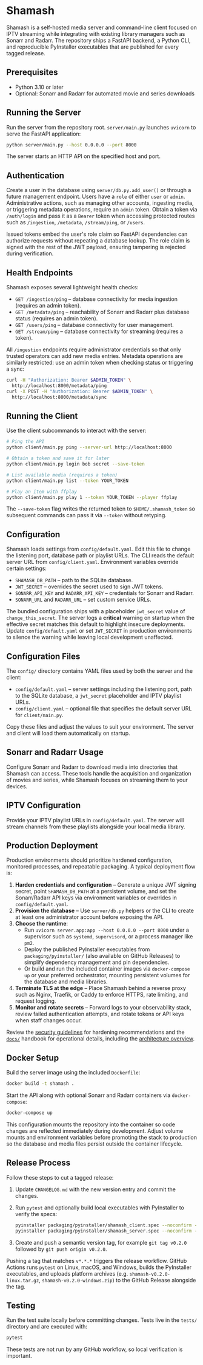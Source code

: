 # Shamash

Shamash is a self-hosted media server and command-line client focused on IPTV streaming while integrating with existing library managers such as Sonarr and Radarr. The repository ships a FastAPI backend, a Python CLI, and reproducible PyInstaller executables that are published for every tagged release.

## Prerequisites

- Python 3.10 or later
- Optional: Sonarr and Radarr for automated movie and series downloads

## Running the Server

Run the server from the repository root. `server/main.py` launches `uvicorn` to
serve the FastAPI application:

```bash
python server/main.py --host 0.0.0.0 --port 8000
```

The server starts an HTTP API on the specified host and port.

## Authentication

Create a user in the database using `server/db.py.add_user()` or through a
future management endpoint. Users have a `role` of either `user` or `admin`.
Administrative actions, such as managing other accounts, ingesting media, or
triggering metadata operations, require an `admin` token. Obtain a token via
`/auth/login` and pass it as a `Bearer` token when accessing protected routes
such as `/ingestion`, `/metadata`, `/stream/ping`, or `/users`.

Issued tokens embed the user's role claim so FastAPI dependencies can authorize
requests without repeating a database lookup. The role claim is signed with the
rest of the JWT payload, ensuring tampering is rejected during verification.

## Health Endpoints

Shamash exposes several lightweight health checks:

* `GET /ingestion/ping` &ndash; database connectivity for media ingestion (requires
  an admin token).
* `GET /metadata/ping` &ndash; reachability of Sonarr and Radarr plus database status
  (requires an admin token).
* `GET /users/ping` &ndash; database connectivity for user management.
* `GET /stream/ping` &ndash; database connectivity for streaming (requires a token).

All `/ingestion` endpoints require administrator credentials so that only trusted
operators can add new media entries. Metadata operations are similarly
restricted: use an admin token when checking status or triggering a sync:

```bash
curl -H "Authorization: Bearer $ADMIN_TOKEN" \
  http://localhost:8000/metadata/ping
curl -X POST -H "Authorization: Bearer $ADMIN_TOKEN" \
  http://localhost:8000/metadata/sync
```

## Running the Client

Use the client subcommands to interact with the server:

```bash
# Ping the API
python client/main.py ping --server-url http://localhost:8000

# Obtain a token and save it for later
python client/main.py login bob secret --save-token

# List available media (requires a token)
python client/main.py list --token YOUR_TOKEN

# Play an item with ffplay
python client/main.py play 1 --token YOUR_TOKEN --player ffplay
```

The `--save-token` flag writes the returned token to `$HOME/.shamash_token` so
subsequent commands can pass it via `--token` without retyping.

## Configuration

Shamash loads settings from `config/default.yaml`. Edit this file to change
the listening port, database path or playlist URLs. The CLI reads the default
server URL from `config/client.yaml`. Environment variables override certain
settings:

* `SHAMASH_DB_PATH` – path to the SQLite database.
* `JWT_SECRET` – overrides the secret used to sign JWT tokens.
* `SONARR_API_KEY` and `RADARR_API_KEY` – credentials for Sonarr and Radarr.
* `SONARR_URL` and `RADARR_URL` – set custom service URLs.

The bundled configuration ships with a placeholder `jwt_secret` value of `change_this_secret`. The server logs a **critical** warning on startup when the effective secret matches this default to highlight insecure deployments. Update `config/default.yaml` or set `JWT_SECRET` in production environments to silence the warning while leaving local development unaffected.

## Configuration Files

The `config/` directory contains YAML files used by both the server and the
client:

* `config/default.yaml` &ndash; server settings including the listening port,
  path to the SQLite database, a `jwt_secret` placeholder and IPTV playlist URLs.
* `config/client.yaml` &ndash; optional file that specifies the default server
  URL for `client/main.py`.

Copy these files and adjust the values to suit your environment. The server and
client will load them automatically on startup.

## Sonarr and Radarr Usage

Configure Sonarr and Radarr to download media into directories that Shamash can access. These tools handle the acquisition and organization of movies and series, while Shamash focuses on streaming them to your devices.

## IPTV Configuration

Provide your IPTV playlist URLs in `config/default.yaml`. The server will stream channels from these playlists alongside your local media library.

## Production Deployment

Production environments should prioritize hardened configuration, monitored processes, and repeatable packaging. A typical deployment flow is:

1. **Harden credentials and configuration** – Generate a unique JWT signing secret, point `SHAMASH_DB_PATH` at a persistent volume, and set the Sonarr/Radarr API keys via environment variables or overrides in `config/default.yaml`.
2. **Provision the database** – Use `server/db.py` helpers or the CLI to create at least one administrator account before exposing the API.
3. **Choose the runtime**:
   - Run `uvicorn server.app:app --host 0.0.0.0 --port 8000` under a supervisor such as `systemd`, `supervisord`, or a process manager like `pm2`.
   - Deploy the published PyInstaller executables from `packaging/pyinstaller/` (also available on GitHub Releases) to simplify dependency management and pin dependencies.
   - Or build and run the included container images via `docker-compose up` or your preferred orchestrator, mounting persistent volumes for the database and media libraries.
4. **Terminate TLS at the edge** – Place Shamash behind a reverse proxy such as Nginx, Traefik, or Caddy to enforce HTTPS, rate limiting, and request logging.
5. **Monitor and rotate secrets** – Forward logs to your observability stack, review failed authentication attempts, and rotate tokens or API keys when staff changes occur.

Review the [security guidelines](SECURITY.md) for hardening recommendations and the [`docs/`](docs/README.md) handbook for operational details, including the [architecture overview](docs/architecture.md).

## Docker Setup

Build the server image using the included `Dockerfile`:

```bash
docker build -t shamash .
```

Start the API along with optional Sonarr and Radarr containers via `docker-compose`:

```bash
docker-compose up
```

This configuration mounts the repository into the container so code changes are reflected immediately during development. Adjust volume mounts and environment variables before promoting the stack to production so the database and media files persist outside the container lifecycle.

## Release Process

Follow these steps to cut a tagged release:

1. Update `CHANGELOG.md` with the new version entry and commit the changes.
2. Run `pytest` and optionally build local executables with PyInstaller to verify the specs:

   ```bash
   pyinstaller packaging/pyinstaller/shamash_client.spec --noconfirm --distpath dist/pyinstaller --workpath build/pyinstaller
   pyinstaller packaging/pyinstaller/shamash_server.spec --noconfirm --distpath dist/pyinstaller --workpath build/pyinstaller
   ```
3. Create and push a semantic version tag, for example `git tag v0.2.0` followed by `git push origin v0.2.0`.

Pushing a tag that matches `v*.*.*` triggers the release workflow. GitHub Actions runs `pytest` on Linux, macOS, and Windows, builds the PyInstaller executables, and uploads platform archives (e.g. `shamash-v0.2.0-linux.tar.gz`, `shamash-v0.2.0-windows.zip`) to the GitHub Release alongside the tag.

## Testing

Run the test suite locally before committing changes. Tests live in the
`tests/` directory and are executed with:

```bash
pytest
```

These tests are not run by any GitHub workflow, so local verification is
important.
